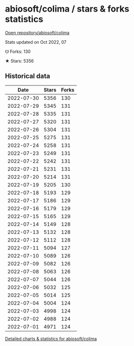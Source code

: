 # abiosoft/colima / stars & forks statistics

[Open repository/abiosoft/colima](https://github.com/abiosoft/colima)

Stats updated on Oct 2022, 07

☋ Forks: 130

★ Stars: 5356

## Historical data
| Date | Stars | Forks |
|------|-------|-------|
| 2022-07-30 | 5356 | 130 | 
| 2022-07-29 | 5345 | 131 | 
| 2022-07-28 | 5335 | 131 | 
| 2022-07-27 | 5320 | 131 | 
| 2022-07-26 | 5304 | 131 | 
| 2022-07-25 | 5275 | 131 | 
| 2022-07-24 | 5258 | 131 | 
| 2022-07-23 | 5249 | 131 | 
| 2022-07-22 | 5242 | 131 | 
| 2022-07-21 | 5231 | 131 | 
| 2022-07-20 | 5214 | 131 | 
| 2022-07-19 | 5205 | 130 | 
| 2022-07-18 | 5193 | 129 | 
| 2022-07-17 | 5186 | 129 | 
| 2022-07-16 | 5179 | 129 | 
| 2022-07-15 | 5165 | 129 | 
| 2022-07-14 | 5149 | 128 | 
| 2022-07-13 | 5132 | 128 | 
| 2022-07-12 | 5112 | 128 | 
| 2022-07-11 | 5094 | 127 | 
| 2022-07-10 | 5089 | 126 | 
| 2022-07-09 | 5082 | 126 | 
| 2022-07-08 | 5063 | 126 | 
| 2022-07-07 | 5044 | 126 | 
| 2022-07-06 | 5032 | 125 | 
| 2022-07-05 | 5014 | 125 | 
| 2022-07-04 | 5004 | 124 | 
| 2022-07-03 | 4998 | 124 | 
| 2022-07-02 | 4988 | 124 | 
| 2022-07-01 | 4971 | 124 | 


[Detailed charts & statistics for abiosoft/colima](https://reviewgithub.com/rep/abiosoft/colima)
